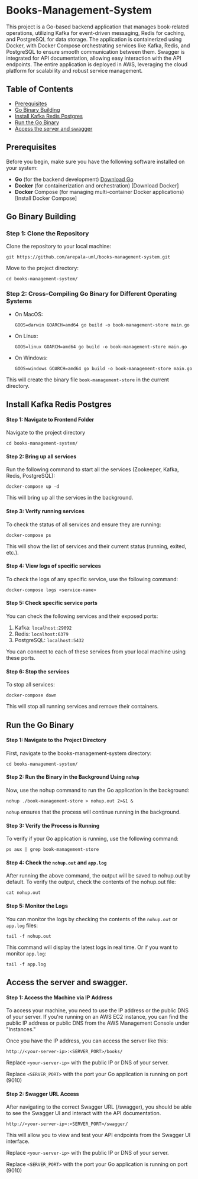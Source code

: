 # Books-Management-System

This project is a Go-based backend application that manages book-related operations, utilizing Kafka for event-driven messaging, Redis for caching, and PostgreSQL for data storage. The application is containerized using Docker, with Docker Compose orchestrating services like Kafka, Redis, and PostgreSQL to ensure smooth communication between them. Swagger is integrated for API documentation, allowing easy interaction with the API endpoints. The entire application is deployed in AWS, leveraging the cloud platform for scalability and robust service management.


## Table of Contents

- [Prerequisites](#prerequisites)
- [Go Binary Building](#go-binary-building)
- [Install Kafka Redis Postgres](#install-kafka-redis-postgres)
- [Run the Go Binary](#run-the-go-binary)
- [Access the server and swagger](#access-the-server-and-swagger)

## Prerequisites

Before you begin, make sure you have the following software installed on your system:

- **Go** (for the backend development) [Download Go](https://go.dev/dl/)
- **Docker** (for containerization and orchestration) [Download Docker]
- **Docker** Compose (for managing multi-container Docker applications) [Install Docker Compose]

  
## Go Binary Building

### Step 1: Clone the Repository

Clone the repository to your local machine:

  ```
  git https://github.com/arepala-uml/books-management-system.git
  ```
Move to the project directory:
  ```
  cd books-management-system/
  ```

### Step 2: Cross-Compiling Go Binary for Different Operating Systems
  * On MacOS:
    ```
    GOOS=darwin GOARCH=amd64 go build -o book-management-store main.go
    ```
  * On Linux:
    ```
    GOOS=linux GOARCH=amd64 go build -o book-management-store main.go
    ```
  * On Windows:
    ```
    GOOS=windows GOARCH=amd64 go build -o book-management-store main.go
    ```
  This will create the binary file `book-management-store` in the current directory.
      

## Install Kafka Redis Postgres

#### Step 1: Navigate to Frontend Folder
  Navigate to the project directory
  ```
  cd books-management-system/
  ```

#### Step 2: Bring up all services
  Run the following command to start all the services (Zookeeper, Kafka, Redis, PostgreSQL):
  ```
  docker-compose up -d
  ```
  This will bring up all the services in the background.

#### Step 3: Verify running services
  To check the status of all services and ensure they are running:
  ```
  docker-compose ps
  ```
  This will show the list of services and their current status (running, exited, etc.).

#### Step 4: View logs of specific services
  To check the logs of any specific service, use the following command:
  ```
  docker-compose logs <service-name>
  ```

#### Step 5: Check specific service ports
  You can check the following services and their exposed ports:
  1. Kafka: `localhost:29092`
  2. Redis: `localhost:6379`
  3. PostgreSQL: `localhost:5432`
     
  You can connect to each of these services from your local machine using these ports.

#### Step 6: Stop the services
  To stop all services:
  ```
  docker-compose down
  ```
  This will stop all running services and remove their containers.

## Run the Go Binary
#### Step 1: Navigate to the Project Directory
  First, navigate to the books-management-system directory:
  ```
  cd books-management-system/
  ```

#### Step 2: Run the Binary in the Background Using `nohup`
  Now, use the nohup command to run the Go application in the background:
  ```
  nohup ./book-management-store > nohup.out 2>&1 &
  ```
  `nohup` ensures that the process will continue running in the background.

#### Step 3: Verify the Process is Running
  To verify if your Go application is running, use the following command:
  ```
  ps aux | grep book-management-store
  ```

#### Step 4: Check the `nohup.out` and `app.log`
  After running the above command, the output will be saved to nohup.out by default. 
  To verify the output, check the contents of the nohup.out file:
  ```
  cat nohup.out
  ```
#### Step 5: Monitor the Logs
  You can monitor the logs by checking the contents of the `nohup.out` or `app.log` files:
  ```
  tail -f nohup.out
  ```
  This command will display the latest logs in real time.
  Or if you want to monitor `app.log`:
  ```
  tail -f app.log
  ```

## Access the server and swagger.

#### Step 1: Access the Machine via IP Address
  To access your machine, you need to use the IP address or the public DNS of your server. 
  If you're running on an AWS EC2 instance, you can find the public IP address or public DNS 
  from the AWS Management Console under "Instances."

  Once you have the IP address, you can access the server like this:
  ```
  http://<your-server-ip>:<SERVER_PORT>/books/
  ```
  Replace `<your-server-ip>` with the public IP or DNS of your server.

  Replace `<SERVER_PORT>` with the port your Go application is running on port (9010)


#### Step 2: Swagger URL Access
  After navigating to the correct Swagger URL (/swagger), you should be able to see the Swagger UI and interact with the API documentation.
  ```
  http://<your-server-ip>:<SERVER_PORT>/swagger/
  ```
  This will allow you to view and test your API endpoints from the Swagger UI interface.

  Replace `<your-server-ip>` with the public IP or DNS of your server.

  Replace `<SERVER_PORT>` with the port your Go application is running on port (9010)

